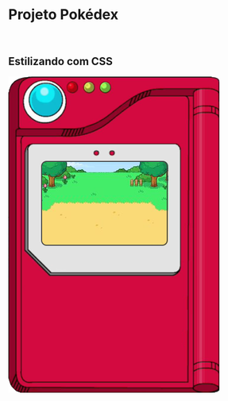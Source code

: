 <h1>Projeto Pokédex</h1>
<br>
<h2>Estilizando com CSS</h2>

<img src="https://github.com/Josetelma/Projeto-Pokedex/blob/main/assets/pokedex.png?raw=true"/>

